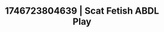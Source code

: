 ---
categories:
- Vocal tease
- Spiritual kink
- AI-generated
- Self-pleasure
- Heat of the moment
- ASMR
- Flirty smirk
- Cosplay
image: /assets/images/1746723804639.jpg
layout: post
seo:
  description: Featured content with premium Scat Fetish, ABDL Play. HD images available.
  keywords: Scat Fetish, ABDL Play
  og_image: /assets/images/1746723804639.jpg
  schema_type: VisualArtwork
tags:
- ABDL Play
- '#1746723804639'
- Scat Fetish
title: 1746723804639 | Scat Fetish ABDL Play
---